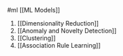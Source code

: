 #ml [[ML Models]]
1. [[Dimensionality Reduction]]
2. [[Anomaly and Novelty Detection]]
3. [[Clustering]]
4. [[Association Rule Learning]]